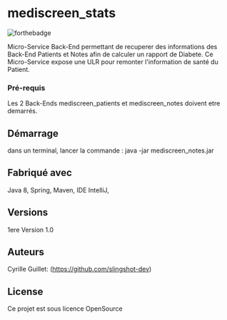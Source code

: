 # mediscreen_stats

![forthebadge](https://forthebadge.com/images/badges/made-with-java.svg)

Micro-Service Back-End permettant de recuperer des informations des Back-End Patients et Notes afin de calculer un rapport de Diabete.
Ce Micro-Service expose une ULR pour remonter l'information de santé du Patient.


### Pré-requis

Les 2 Back-Ends mediscreen_patients et mediscreen_notes doivent etre demarrés.


## Démarrage

dans un terminal, lancer la commande :  java -jar mediscreen_notes.jar


## Fabriqué avec

Java 8, 
Spring, 
Maven, 
IDE IntelliJ, 

## Versions
1ere Version 1.0

## Auteurs

Cyrille Guillet: (https://github.com/slingshot-dev)


## License

Ce projet est sous licence OpenSource
